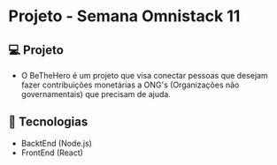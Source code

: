 # Projeto - Semana Omnistack 11

## 💻 Projeto
- O BeTheHero é um projeto que visa conectar pessoas que desejam fazer contribuições monetárias a ONG's (Organizações não governamentais) que precisam de ajuda.

## 🚀 Tecnologias 
- BacktEnd (Node.js)
- FrontEnd (React)

## 
